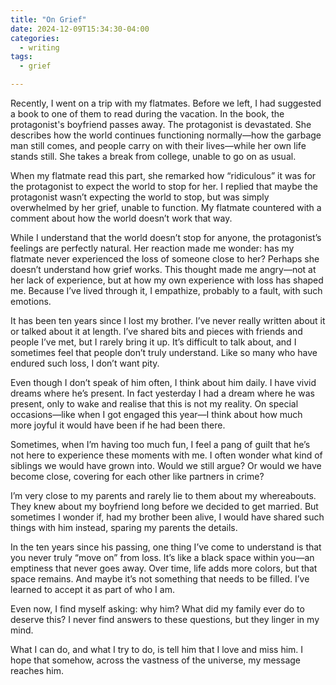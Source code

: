 ```yaml
---
title: "On Grief"
date: 2024-12-09T15:34:30-04:00
categories:
  - writing
tags:
  - grief

---
```



Recently, I went on a trip with my flatmates. Before we left, I had suggested a book to one of them to read during the vacation. In the book, the protagonist's boyfriend passes away. The protagonist is devastated. She describes how the world continues functioning normally—how the garbage man still comes, and people carry on with their lives—while her own life stands still. She takes a break from college, unable to go on as usual.


When my flatmate read this part, she remarked how “ridiculous” it was for the protagonist to expect the world to stop for her. I replied that maybe the protagonist wasn’t expecting the world to stop, but was simply overwhelmed by her grief, unable to function. My flatmate countered with a comment about how the world doesn’t work that way.


While I understand that the world doesn’t stop for anyone, the protagonist’s feelings are perfectly natural. Her reaction made me wonder: has my flatmate never experienced the loss of someone close to her? Perhaps she doesn’t understand how grief works. This thought made me angry—not at her lack of experience, but at how my own experience with loss has shaped me. Because I’ve lived through it, I empathize, probably to a fault, with such emotions.


It has been ten years since I lost my brother. I’ve never really written about it or talked about it at length. I’ve shared bits and pieces with friends and people I’ve met, but I rarely bring it up. It’s difficult to talk about, and I sometimes feel that people don’t truly understand. Like so many who have endured such loss, I don’t want pity.


Even though I don’t speak of him often, I think about him daily. I have vivid dreams where he’s present. In fact yesterday I had a dream where he was present, only to wake and realise that this is not my reality. On special occasions—like when I got engaged this year—I think about how much more joyful it would have been if he had been there.


Sometimes, when I’m having too much fun, I feel a pang of guilt that he’s not here to experience these moments with me. I often wonder what kind of siblings we would have grown into. Would we still argue? Or would we have become close, covering for each other like partners in crime?


I’m very close to my parents and rarely lie to them about my whereabouts. They knew about my boyfriend long before we decided to get married. But sometimes I wonder if, had my brother been alive, I would have shared such things with him instead, sparing my parents the details.


In the ten years since his passing, one thing I’ve come to understand is that you never truly “move on” from loss. It’s like a black space within you—an emptiness that never goes away. Over time, life adds more colors, but that space remains. And maybe it’s not something that needs to be filled. I’ve learned to accept it as part of who I am.


Even now, I find myself asking: why him? What did my family ever do to deserve this? I never find answers to these questions, but they linger in my mind.


What I can do, and what I try to do, is tell him that I love and miss him. I hope that somehow, across the vastness of the universe, my message reaches him.

